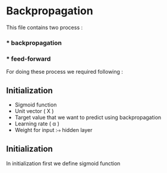 # Backpropagation
This file contains two process :
### * backpropagation  
### * feed-forward

For doing these process we required following :
## Initialization

* Sigmoid function
* Unit vector ( X )
* Target value that we want to predict using backpropagation
* Learning rate ( &alpha; )
* Weight for input &RuleDelayed; hidden layer

## Initialization
In initialization first we define sigmoid function
